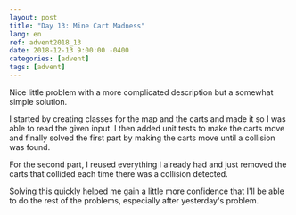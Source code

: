 ```yaml
---
layout: post
title: "Day 13: Mine Cart Madness"
lang: en
ref: advent2018_13
date: 2018-12-13 9:00:00 -0400
categories: [advent]
tags: [advent]
---
```

Nice little problem with a more complicated description but a somewhat simple solution.

I started by creating classes for the map and the carts and made it so I was able to read the given input. I then added unit tests to make the carts move and finally solved the first part by making the carts move until a collision was found.

For the second part, I reused everything I already had and just removed the carts that collided each time there was a collision detected.

Solving this quickly helped me gain a little more confidence that I'll be able to do the rest of the problems, especially after yesterday's problem.